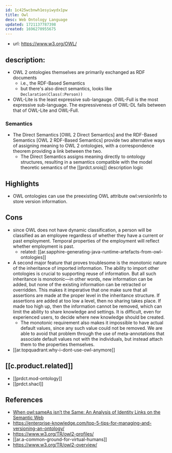 ```yaml
---
id: 1c425wcbnwh1esyiwydx1pw
title: Owl
desc: Web Ontology Language
updated: 1721137787398
created: 1696270955675
---
```



- url: https://www.w3.org/OWL/

## description:

- OWL 2 ontologies themselves are primarily exchanged as RDF documents
  - i.e., the RDF-Based Semantics
  - but there's also direct semantics, looks like `Declaration(Class(:Person))`
- OWL-Lite is the least expressive sub-langauge. OWL-Full is the most expressive sub-language. The expressiveness of OWL-DL falls between that of OWL-Lite and OWL-Full. 
 
### Semantics

- The Direct Semantics [OWL 2 Direct Semantics] and the RDF-Based Semantics [OWL 2 RDF-Based Semantics] provide two alternative ways of assigning meaning to OWL 2 ontologies, with a correspondence theorem providing a link between the two.
  - The Direct Semantics assigns meaning directly to ontology structures, resulting in a semantics compatible with the model theoretic semantics of the [[prdct.sroiq]] description logic

## Highlights

- OWL ontologies can use the preexisting OWL attribute owl:versionInfo to store version information.

## Cons

- since OWL does not have dynamic classification, a person will be classified as an employee regardless of whether they have a current or past employment. Temporal properties of the employment will reflect whether employment is past.
  - related: [[ar.sapphire-generating-java-runtime-artefacts-from-owl-ontologies]]
-  A second major feature that proves troublesome is the monotonic nature of the inheritance of imported information. The ability to import other ontologies is crucial to supporting reuse of information. But all such inheritance is monotonic—in other words, new information can be added, but none of the existing information can be retracted or overridden. This makes it imperative that one make sure that all assertions are made at the proper level in the inheritance structure. If assertions are added at too low a level, then no sharing takes place. If made too high up, then the information cannot be removed, which can limit the ability to share knowledge and settings. It is difficult, even for experienced users, to decide where new knowledge should be created.
   -  The monotonic requirement also makes it impossible to have actual default values, since any such value could not be removed. We are able to avoid that problem through the use of meta-annotations that associate default values not with the individuals, but instead attach them to the properties themselves.
- [[ar.topquadrant.why-i-dont-use-owl-anymore]]

## [[c.product.related]]

- [[prdct.mod-ontology]]
- [[prdct.shacl]]

## References

- [When owl:sameAs isn’t the Same: An Analysis of Identity
Links on the Semantic Web](https://citeseerx.ist.psu.edu/viewdoc/download;jsessionid=B68E7B90BD3F8C5DAA756255722B7E78?doi=10.1.1.451.7903&rep=rep1&type=pdf)
- https://enterprise-knowledge.com/top-5-tips-for-managing-and-versioning-an-ontology/
- https://www.w3.org/TR/owl2-profiles/
- [[ar.a-common-ground-for-virtual-humans]]
- https://www.w3.org/TR/owl2-overview/